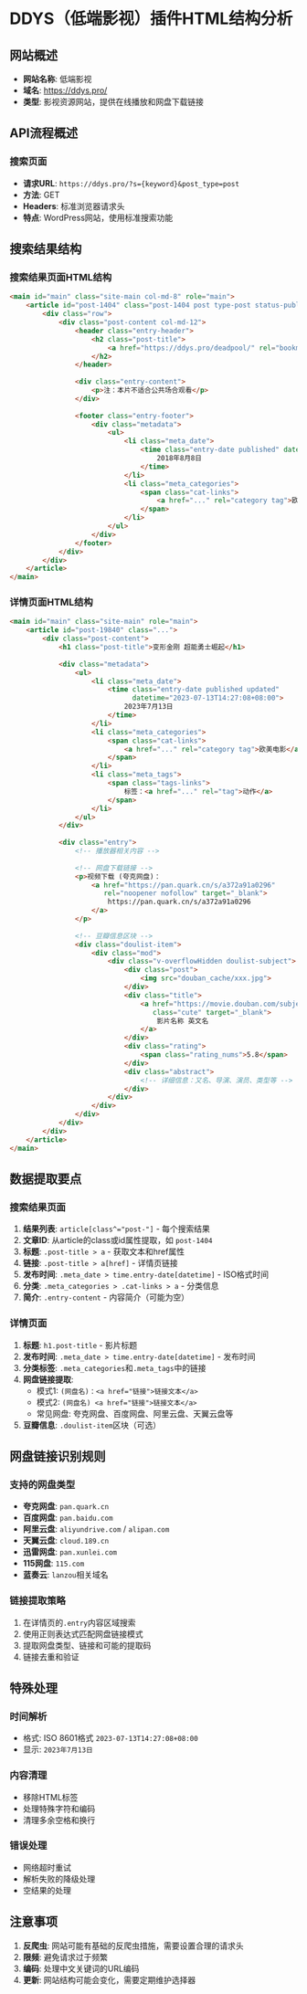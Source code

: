 # DDYS（低端影视）插件HTML结构分析

## 网站概述
- **网站名称**: 低端影视
- **域名**: https://ddys.pro/
- **类型**: 影视资源网站，提供在线播放和网盘下载链接

## API流程概述

### 搜索页面
- **请求URL**: `https://ddys.pro/?s={keyword}&post_type=post`
- **方法**: GET
- **Headers**: 标准浏览器请求头
- **特点**: WordPress网站，使用标准搜索功能

## 搜索结果结构

### 搜索结果页面HTML结构
```html
<main id="main" class="site-main col-md-8" role="main">
    <article id="post-1404" class="post-1404 post type-post status-publish ...">
        <div class="row">
            <div class="post-content col-md-12">
                <header class="entry-header">
                    <h2 class="post-title">
                        <a href="https://ddys.pro/deadpool/" rel="bookmark">死侍 1-3</a>
                    </h2>
                </header>
                
                <div class="entry-content">
                    <p>注：本片不适合公共场合观看</p>
                </div>
                
                <footer class="entry-footer">
                    <div class="metadata">
                        <ul>
                            <li class="meta_date">
                                <time class="entry-date published" datetime="2018-08-08T01:41:40+08:00">
                                    2018年8月8日
                                </time>
                            </li>
                            <li class="meta_categories">
                                <span class="cat-links">
                                    <a href="..." rel="category tag">欧美电影</a>
                                </span>
                            </li>
                        </ul>
                    </div>
                </footer>
            </div>
        </div>
    </article>
</main>
```

### 详情页面HTML结构
```html
<main id="main" class="site-main" role="main">
    <article id="post-19840" class="...">
        <div class="post-content">
            <h1 class="post-title">变形金刚 超能勇士崛起</h1>
            
            <div class="metadata">
                <ul>
                    <li class="meta_date">
                        <time class="entry-date published updated" 
                              datetime="2023-07-13T14:27:08+08:00">
                            2023年7月13日
                        </time>
                    </li>
                    <li class="meta_categories">
                        <span class="cat-links">
                            <a href="..." rel="category tag">欧美电影</a>
                        </span>
                    </li>
                    <li class="meta_tags">
                        <span class="tags-links">
                            标签：<a href="..." rel="tag">动作</a>
                        </span>
                    </li>
                </ul>
            </div>
            
            <div class="entry">
                <!-- 播放器相关内容 -->
                
                <!-- 网盘下载链接 -->
                <p>视频下载 (夸克网盘)： 
                    <a href="https://pan.quark.cn/s/a372a91a0296" 
                       rel="noopener nofollow" target="_blank">
                        https://pan.quark.cn/s/a372a91a0296
                    </a>
                </p>
                
                <!-- 豆瓣信息区块 -->
                <div class="doulist-item">
                    <div class="mod">
                        <div class="v-overflowHidden doulist-subject">
                            <div class="post">
                                <img src="douban_cache/xxx.jpg">
                            </div>
                            <div class="title">
                                <a href="https://movie.douban.com/subject/..." 
                                   class="cute" target="_blank">
                                    影片名称 英文名
                                </a>
                            </div>
                            <div class="rating">
                                <span class="rating_nums">5.8</span>
                            </div>
                            <div class="abstract">
                                <!-- 详细信息：又名、导演、演员、类型等 -->
                            </div>
                        </div>
                    </div>
                </div>
            </div>
        </div>
    </article>
</main>
```

## 数据提取要点

### 搜索结果页面
1. **结果列表**: `article[class^="post-"]` - 每个搜索结果
2. **文章ID**: 从article的class或id属性提取，如 `post-1404`
3. **标题**: `.post-title > a` - 获取文本和href属性
4. **链接**: `.post-title > a[href]` - 详情页链接
5. **发布时间**: `.meta_date > time.entry-date[datetime]` - ISO格式时间
6. **分类**: `.meta_categories > .cat-links > a` - 分类信息
7. **简介**: `.entry-content` - 内容简介（可能为空）

### 详情页面  
1. **标题**: `h1.post-title` - 影片标题
2. **发布时间**: `.meta_date > time.entry-date[datetime]` - 发布时间
3. **分类标签**: `.meta_categories`和`.meta_tags`中的链接
4. **网盘链接提取**: 
   - 模式1: `(网盘名)：<a href="链接">链接文本</a>`
   - 模式2: `(网盘名) <a href="链接">链接文本</a>`
   - 常见网盘: 夸克网盘、百度网盘、阿里云盘、天翼云盘等
5. **豆瓣信息**: `.doulist-item`区块（可选）

## 网盘链接识别规则

### 支持的网盘类型
- **夸克网盘**: `pan.quark.cn`
- **百度网盘**: `pan.baidu.com`  
- **阿里云盘**: `aliyundrive.com` / `alipan.com`
- **天翼云盘**: `cloud.189.cn`
- **迅雷网盘**: `pan.xunlei.com`
- **115网盘**: `115.com`
- **蓝奏云**: `lanzou`相关域名

### 链接提取策略
1. 在详情页的`.entry`内容区域搜索
2. 使用正则表达式匹配网盘链接模式
3. 提取网盘类型、链接和可能的提取码
4. 链接去重和验证

## 特殊处理

### 时间解析
- 格式: ISO 8601格式 `2023-07-13T14:27:08+08:00`
- 显示: `2023年7月13日`

### 内容清理
- 移除HTML标签
- 处理特殊字符和编码
- 清理多余空格和换行

### 错误处理
- 网络超时重试
- 解析失败的降级处理
- 空结果的处理

## 注意事项

1. **反爬虫**: 网站可能有基础的反爬虫措施，需要设置合理的请求头
2. **限频**: 避免请求过于频繁
3. **编码**: 处理中文关键词的URL编码
4. **更新**: 网站结构可能会变化，需要定期维护选择器